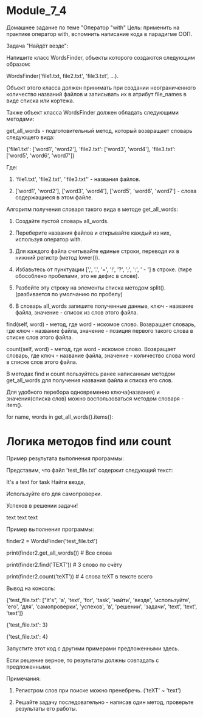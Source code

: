 # Module_7_4
Домашнее задание по теме "Оператор "with"
Цель: применить на практике оператор with, вспомнить написание кода в парадигме ООП.



Задача "Найдёт везде":

Напишите класс WordsFinder, объекты которого создаются следующим образом:

WordsFinder('file1.txt, file2.txt', 'file3.txt', ...).

Объект этого класса должен принимать при создании неограниченного количество названий файлов и записывать их в атрибут file_names в виде списка или кортежа.



Также объект класса WordsFinder должен обладать следующими методами:

get_all_words - подготовительный метод, который возвращает словарь следующего вида:

{'file1.txt': ['word1', 'word2'], 'file2.txt': ['word3', 'word4'], 'file3.txt': ['word5', 'word6', 'word7']}

Где:

1. 'file1.txt', 'file2.txt', ''file3.txt'' - названия файлов.

2. ['word1', 'word2'], ['word3', 'word4'], ['word5', 'word6', 'word7'] - слова содержащиеся в этом файле.

Алгоритм получения словаря такого вида в методе get_all_words:

1. Создайте пустой словарь all_words.

2. Переберите названия файлов и открывайте каждый из них, используя оператор with.

3. Для каждого файла считывайте единые строки, переводя их в нижний регистр (метод lower()).

4. Избавьтесь от пунктуации [',', '.', '=', '!', '?', ';', ':', ' - '] в строке. (тире обособлено пробелами, это не дефис в слове).

5. Разбейте эту строку на элементы списка методом split(). (разбивается по умолчанию по пробелу)

6. В словарь all_words запишите полученные данные, ключ - название файла, значение - список из слов этого файла.


find(self, word) - метод, где word - искомое слово. Возвращает словарь, где ключ - название файла, значение - позиция первого такого слова в списке слов этого файла.

count(self, word) - метод, где word - искомое слово. Возвращает словарь, где ключ - название файла, значение - количество слова word в списке слов этого файла.

В методах find и count пользуйтесь ранее написанным методом get_all_words для получения названия файла и списка его слов.

Для удобного перебора одновременно ключа(названия) и значения(списка слов) можно воспользоваться методом словаря - item().



for name, words in get_all_words().items():

  # Логика методов find или count



Пример результата выполнения программы:

Представим, что файл 'test_file.txt' содержит следующий текст:

It's a text for task Найти везде,

Используйте его для самопроверки.

Успехов в решении задачи!

text text text



Пример выполнения программы:

finder2 = WordsFinder('test_file.txt')

print(finder2.get_all_words()) # Все слова

print(finder2.find('TEXT')) # 3 слово по счёту

print(finder2.count('teXT')) # 4 слова teXT в тексте всего



Вывод на консоль:

{'test_file.txt': ["it's", 'a', 'text', 'for', 'task', 'найти', 'везде', 'используйте', 'его', 'для', 'самопроверки', 'успехов', 'в', 'решении', 'задачи', 'text', 'text', 'text']}

{'test_file.txt': 3}

{'test_file.txt': 4}



Запустите этот код с другими примерами предложенными здесь.

Если решение верное, то результаты должны совпадать с предложенными.



Примечания:

1. Регистром слов при поиске можно пренебречь. ('teXT' ~ 'text')

2. Решайте задачу последовательно - написав один метод, проверьте результаты его работы.
